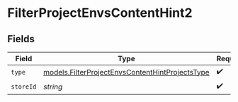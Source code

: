 # FilterProjectEnvsContentHint2


## Fields

| Field                                                                                                    | Type                                                                                                     | Required                                                                                                 | Description                                                                                              |
| -------------------------------------------------------------------------------------------------------- | -------------------------------------------------------------------------------------------------------- | -------------------------------------------------------------------------------------------------------- | -------------------------------------------------------------------------------------------------------- |
| `type`                                                                                                   | [models.FilterProjectEnvsContentHintProjectsType](../models/filterprojectenvscontenthintprojectstype.md) | :heavy_check_mark:                                                                                       | N/A                                                                                                      |
| `storeId`                                                                                                | *string*                                                                                                 | :heavy_check_mark:                                                                                       | N/A                                                                                                      |